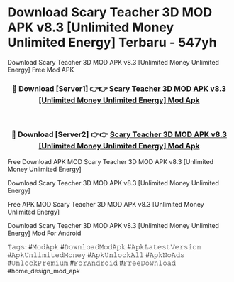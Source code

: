 # Download Scary Teacher 3D MOD APK v8.3 [Unlimited Money Unlimited Energy] Terbaru - 547yh
Download Scary Teacher 3D MOD APK v8.3 [Unlimited Money Unlimited Energy] Free Mod APK

<div align="center">
<h3>🔴 Download [Server1] 👉👉 <a href="https://apk-comot.site?title=Scary_Teacher_3D_MOD_APK_v8.3_[Unlimited_Money_Unlimited_Energy]">Scary Teacher 3D MOD APK v8.3 [Unlimited Money Unlimited Energy] Mod Apk</a></h3><br>

<h3>🔴 Download [Server2] 👉👉 <a href="https://apk-comot.site?title=Scary_Teacher_3D_MOD_APK_v8.3_[Unlimited_Money_Unlimited_Energy]">Scary Teacher 3D MOD APK v8.3 [Unlimited Money Unlimited Energy] Mod Apk</a></h3>
</div>


Free Download APK MOD Scary Teacher 3D MOD APK v8.3 [Unlimited Money Unlimited Energy]

Download Scary Teacher 3D MOD APK v8.3 [Unlimited Money Unlimited Energy] 

Free APK MOD Scary Teacher 3D MOD APK v8.3 [Unlimited Money Unlimited Energy] 

Download Scary Teacher 3D MOD APK v8.3 [Unlimited Money Unlimited Energy] Mod For Android

𝚃𝚊𝚐𝚜: #𝙼𝚘𝚍𝙰𝚙𝚔 #𝙳𝚘𝚠𝚗𝚕𝚘𝚊𝚍𝙼𝚘𝚍𝙰𝚙𝚔 #𝙰𝚙𝚔𝙻𝚊𝚝𝚎𝚜𝚝𝚅𝚎𝚛𝚜𝚒𝚘𝚗 #𝙰𝚙𝚔𝚄𝚗𝚕𝚒𝚖𝚒𝚝𝚎𝚍𝙼𝚘𝚗𝚎𝚢 #𝙰𝚙𝚔𝚄𝚗𝚕𝚘𝚌𝚔𝙰𝚕𝚕 #𝙰𝚙𝚔𝙽𝚘𝙰𝚍𝚜 #𝚄𝚗𝚕𝚘𝚌𝚔𝙿𝚛𝚎𝚖𝚒𝚞𝚖 #𝙵𝚘𝚛𝙰𝚗𝚍𝚛𝚘𝚒𝚍 #𝙵𝚛𝚎𝚎𝙳𝚘𝚠𝚗𝚕𝚘𝚊𝚍 #home_design_mod_apk